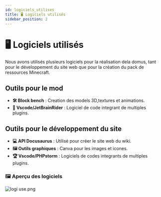 ```yaml
---
id: logiciels_utilises
title: 🖥 Logiciels utilisés
sidebar_position: 2
---
```


# 🖥 Logiciels utilisés

Nous avons utilisés plusieurs logiciels pour la réalisation dela domus, tant pour le développement du site web que pour la création du pack de ressources Minecraft.
## Outils pour le mod
- **🛠 Block bench** : Creation des models 3D,textures et animations.
- **🔧 Vscode/JetBrainRider** : Logiciel de code integrant de multiples plugins.


## Outils pour le développement du site
- **💻 API Docusaurus** : Utilisé pour créer le site web du wiki.
- **🖼️ Outils graphiques** : Canva pour les images et icones.
- **🏆 Vscode/PHPstorm** : Logiciels de codes integrants de multiples plugins.


### 🖼️ Aperçu des logiciels
![logi use.png](image%2Flogi%20use.png)
